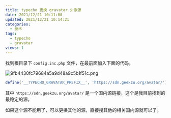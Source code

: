 ```yaml
---
title: typecho 更换 gravatar 头像源
date: 2021/12/21 10:11:00
updated: 2021/12/21 10:14:21
categories: 
  - 技术
tags: 
  - typecho
  - gravatar
views: 1
---
```



找到根目录下 `config.inc.php` 文件，在最前面加入下面的代码。

![9fb4430fc79684a5a9d48a9c5b1f51c.png](https://img.xiabanlo.cn/2021/12/21/857b4b8c3d94d.png)

```php
define('__TYPECHO_GRAVATAR_PREFIX__', 'https://sdn.geekzu.org/avatar/');
```

其中 `https://sdn.geekzu.org/avatar/` 是一个国内源链接，这个是我目前找到的最稳定的源。

如果这个源不能用了，可以更换其他的源，直接搜其他的相关国内源就可以了。